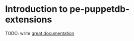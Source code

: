 # Introduction to pe-puppetdb-extensions

TODO: write [great documentation](http://jacobian.org/writing/what-to-write/)
